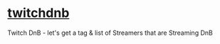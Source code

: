 # [twitchdnb](https://twitchdnb.com)
Twitch DnB - let's get a tag &amp; list of Streamers that are Streaming DnB
